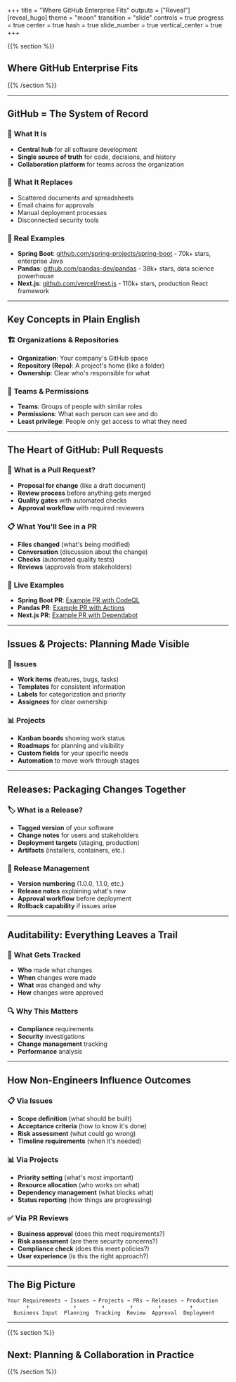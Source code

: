 +++
title = "Where GitHub Enterprise Fits"
outputs = ["Reveal"]
[reveal_hugo]
theme = "moon"
transition = "slide"
controls = true
progress = true
center = true
hash = true
slide_number = true
vertical_center = true
+++

{{% section %}}

## Where GitHub Enterprise Fits

{{% /section %}}

---

## GitHub = The System of Record

### 🏢 **What It Is**
- **Central hub** for all software development
- **Single source of truth** for code, decisions, and history
- **Collaboration platform** for teams across the organization

### 🎯 **What It Replaces**
- Scattered documents and spreadsheets
- Email chains for approvals
- Manual deployment processes
- Disconnected security tools

### 🔗 **Real Examples**
- **Spring Boot**: [github.com/spring-projects/spring-boot](https://github.com/spring-projects/spring-boot) - 70k+ stars, enterprise Java
- **Pandas**: [github.com/pandas-dev/pandas](https://github.com/pandas-dev/pandas) - 38k+ stars, data science powerhouse
- **Next.js**: [github.com/vercel/next.js](https://github.com/vercel/next.js) - 110k+ stars, production React framework

---

## Key Concepts in Plain English

### 🏗️ **Organizations & Repositories**
- **Organization**: Your company's GitHub space
- **Repository (Repo)**: A project's home (like a folder)
- **Ownership**: Clear who's responsible for what

### 👥 **Teams & Permissions**
- **Teams**: Groups of people with similar roles
- **Permissions**: What each person can see and do
- **Least privilege**: People only get access to what they need

---

## The Heart of GitHub: Pull Requests

### 🔄 **What is a Pull Request?**
- **Proposal for change** (like a draft document)
- **Review process** before anything gets merged
- **Quality gates** with automated checks
- **Approval workflow** with required reviewers

### 📋 **What You'll See in a PR**
- **Files changed** (what's being modified)
- **Conversation** (discussion about the change)
- **Checks** (automated quality tests)
- **Reviews** (approvals from stakeholders)

### 🔗 **Live Examples**
- **Spring Boot PR**: [Example PR with CodeQL](https://github.com/spring-projects/spring-boot/pull/40000)
- **Pandas PR**: [Example PR with Actions](https://github.com/pandas-dev/pandas/pull/60000)
- **Next.js PR**: [Example PR with Dependabot](https://github.com/vercel/next.js/pull/60000)

---

## Issues & Projects: Planning Made Visible

### 🎯 **Issues**
- **Work items** (features, bugs, tasks)
- **Templates** for consistent information
- **Labels** for categorization and priority
- **Assignees** for clear ownership

### 📊 **Projects**
- **Kanban boards** showing work status
- **Roadmaps** for planning and visibility
- **Custom fields** for your specific needs
- **Automation** to move work through stages

---

## Releases: Packaging Changes Together

### 🏷️ **What is a Release?**
- **Tagged version** of your software
- **Change notes** for users and stakeholders
- **Deployment targets** (staging, production)
- **Artifacts** (installers, containers, etc.)

### 📝 **Release Management**
- **Version numbering** (1.0.0, 1.1.0, etc.)
- **Release notes** explaining what's new
- **Approval workflow** before deployment
- **Rollback capability** if issues arise

---

## Auditability: Everything Leaves a Trail

### 📜 **What Gets Tracked**
- **Who** made what changes
- **When** changes were made
- **What** was changed and why
- **How** changes were approved

### 🔍 **Why This Matters**
- **Compliance** requirements
- **Security** investigations
- **Change management** tracking
- **Performance** analysis

---

## How Non-Engineers Influence Outcomes

### 📋 **Via Issues**
- **Scope definition** (what should be built)
- **Acceptance criteria** (how to know it's done)
- **Risk assessment** (what could go wrong)
- **Timeline requirements** (when it's needed)

### 📊 **Via Projects**
- **Priority setting** (what's most important)
- **Resource allocation** (who works on what)
- **Dependency management** (what blocks what)
- **Status reporting** (how things are progressing)

### ✅ **Via PR Reviews**
- **Business approval** (does this meet requirements?)
- **Risk assessment** (are there security concerns?)
- **Compliance check** (does this meet policies?)
- **User experience** (is this the right approach?)

---

## The Big Picture

```
Your Requirements → Issues → Projects → PRs → Releases → Production
      ↑              ↑        ↑        ↑        ↑         ↑
  Business Input  Planning  Tracking  Review  Approval  Deployment
```

---

{{% section %}}

## Next: Planning & Collaboration in Practice

{{% /section %}}
